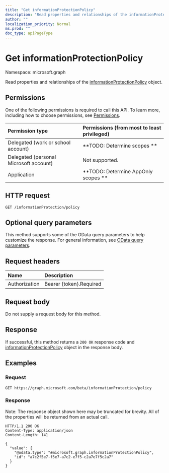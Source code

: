 ```yaml
---
title: "Get informationProtectionPolicy"
description: "Read properties and relationships of the informationProtectionPolicy object."
author: ""
localization_priority: Normal
ms.prod: ""
doc_type: apiPageType
---
```


# Get informationProtectionPolicy

Namespace: microsoft.graph

Read properties and relationships of the [informationProtectionPolicy](../resources/informationprotectionpolicy.md) object.

## Permissions
One of the following permissions is required to call this API. To learn more, including how to choose permissions, see [Permissions](/concepts/permissions-reference.md).

|Permission type|Permissions (from most to least privileged)|
|:---|:---|
|Delegated (work or school account)|**TODO: Determine scopes **|
|Delegated (personal Microsoft account)|Not supported.|
|Application|**TODO: Determine AppOnly scopes **|

## HTTP request
<!-- {
  "blockType": "ignored"
}
-->
``` http
GET /informationProtection/policy
```

## Optional query parameters
This method supports some of the OData query parameters to help customize the response. For general information, see [OData query parameters](/graph/query-parameters).

## Request headers
|Name|Description|
|:---|:---|
|Authorization|Bearer {token}.Required|

## Request body
Do not supply a request body for this method.

## Response
If successful, this method returns a `200 OK` response code and [informationProtectionPolicy](../resources/informationprotectionpolicy.md) object in the response body.

## Examples

### Request
<!-- {
  "blockType": "request",
  "name": "get_informationprotectionpolicy"
}
-->
``` http
GET https://graph.microsoft.com/beta/informationProtection/policy
```

### Response
Note: The response object shown here may be truncated for brevity. All of the properties will be returned from an actual call.
<!-- {
  "blockType": "response",
  "truncated": true,
  "@odata.type": "microsoft.graph.informationProtectionPolicy"
}
-->
``` http
HTTP/1.1 200 OK
Content-Type: application/json
Content-Length: 141

{
  "value": {
    "@odata.type": "#microsoft.graph.informationProtectionPolicy",
    "id": "a7c2f5e7-f5e7-a7c2-e7f5-c2a7e7f5c2a7"
  }
}
```

